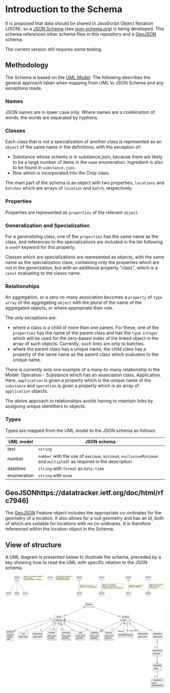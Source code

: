 # Introduction to the Schema
It is proposed that data should be shared in JavaScript Object Notation (JSON), so a 
[JSON Schema](crop-production.json) (see 
[json-schema.org](http://json-schema.org)) is being developed.  This schema references other schema files in this repository and a [GeoJSON](http://geojson.org)  schema.

The current version still requires some testing.

## Methodology
The Schema is based on the [UML Model](Model/Documentation.md).  The following describes the general approach taken when mapping from UML to JSON
Schema and any exceptions made.

### Names
JSON names are in lower case only.  Where names are a combination of words, the words are separated by hyphens.

### Classes
Each class that is not a specialization of another class is represented as an `object` of the same name in the definitions, with the exception of: 
- Substance whose schema is in substance.json, because there are likely 
to be a large number of items in the `name` enumeration.  Ingredient is also to be found in `substance.json`.
- Row which is incorporated into the Crop class.

The main part of the schema is an object with two properties, `locations` and `batches` which are arrays of `location` and `batch`, 
respectively.

### Properties
Properties are represented as `properties` of the relevant `object`.

### Generalization and Specialization
For a generalizing class, one of the `properties` has the same name as the class, and references to the specializations are included in the list following a `oneOf` keyword for this property.

Classes which are specializations are represented as objects, with the same name as the specialization class, containing only the properties which are not in the generization, but with an additional property "class", which is a `const` evaluating to the classs name.

### Relationships
An aggregation, or a zero-to-many association becomes a `property` of `type` `array` of the aggregating `object` with the plural of the name of the aggregated objects, or where appropriate their role. 

The only exceptions are: 
- where a class is a child of more than one parent.  For these, one of the `properties` has 
the name of the parent class and has the `type` `integer` which will be used for the zero-based 
index of the linked object in the array of such objects.  Currently, such links are only to batches.
- where the parent class has a unique name, the child class has a property of the same name as the parent class which evaluates to the unique name.

There is currently only one example of a many-to-many relationship in the Model: Operation - Substance which has an association class, Application.  Here, `application` is given a property which is the unique name of the `substance` and `operation` is given a property which is an array of `application` objects.

The above approach to relationships avoids having to maintain links by assigning unique identifiers to objects.

### Types
Types are mapped from the UML model to the JSON schema as follows:

|UML model|JSON schema|
|--------|--------|
|text|`string`|
|number|`number` with the use of `maximum`, `minimum`, `exclusiveMinimum` and `multipleOf` as required in the description|
|datetime|`string` with `format` as `date-time`|
|enumeration|`string` with `enum`|

## GeoJSONhttps://datatracker.ietf.org/doc/html/rfc7946)
The [GeoJSON](https://datatracker.ietf.org/doc/html/rfc7946) Feature object includes the appropriate co-ordinates for the geometry of a location.  It also allows for a null geometry and has an id, both of which are suitable for locations with no co-ordinates.  It is therefore referenced within the location object in the Schema.

## View of structure

A UML diagram is presented below to illustrate the schema, preceded by a key showing how to read the UML with specific relation to the JSON schema.

![Key](key.png)

![Schema](schema.png)






